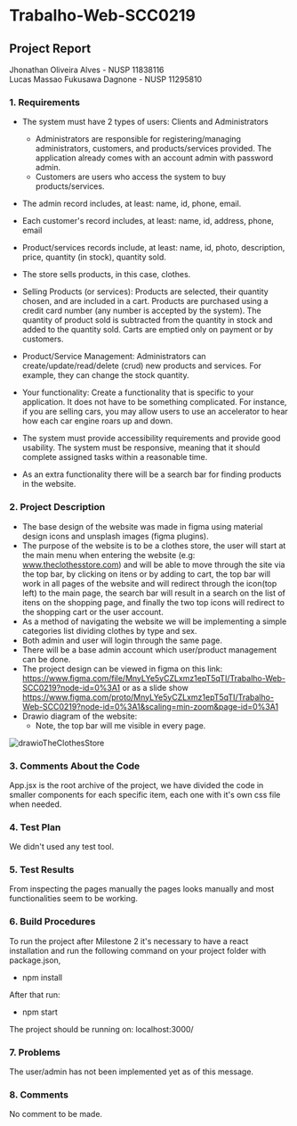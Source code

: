 # Trabalho-Web-SCC0219

## Project Report
Jhonathan Oliveira Alves - NUSP 11838116  
Lucas Massao Fukusawa Dagnone - NUSP  11295810

### 1. Requirements
* The system must have 2 types of users: Clients and Administrators
  * Administrators are responsible for registering/managing administrators, customers, and products/services provided. The application already comes with an account admin with password admin.
  * Customers are users who access the system to buy products/services.
* The admin record includes, at least: name, id, phone, email.
* Each customer's record includes, at least: name, id, address, phone, email
* Product/services records include, at least: name, id, photo, description, price, quantity (in stock), quantity sold.
* The store sells products, in this case, clothes.
* Selling Products (or services): Products are selected, their quantity chosen, and are included in a cart. Products are purchased using a credit card number (any number is accepted by the system). The quantity of product sold is subtracted from the quantity in stock and added to the quantity sold. Carts are emptied only on payment or by customers.
* Product/Service Management: Administrators can create/update/read/delete (crud) new products and services. For example, they can change the stock quantity.
* Your functionality: Create a functionality that is specific to your application. It does not have to be something complicated. For instance, if you are selling cars, you may allow users to use an accelerator to hear how each car engine roars up and down.   
* The system must provide accessibility requirements and provide good usability. The system must be responsive, meaning that it should complete assigned tasks within a reasonable time.

* As an extra functionality there will be a search bar for finding products in the website.




### 2. Project Description
* The base design of the website was made in figma using material design icons and unsplash images (figma plugins).
* The purpose of the website is to be a clothes store, the user will start at the main menu when entering the website (e.g: www.theclothesstore.com) and will  be able to move through the site via the top bar, by clicking on itens or by adding to cart, the top bar will work in all pages of the website and will redirect through the icon(top left) to the main page, the search bar will result in a search on the list of itens on the shopping page, and finally the two top icons will redirect to the shopping cart or the user account. 
* As a method of navigating the website we will be implementing a simple categories list dividing clothes by type and sex.
* Both admin and user will login through the same page.
* There will be a base admin account which user/product management can be done.
* The project design can be viewed in figma on this link: https://www.figma.com/file/MnyLYe5yCZLxmz1epT5qTI/Trabalho-Web-SCC0219?node-id=0%3A1 
or as a slide show https://www.figma.com/proto/MnyLYe5yCZLxmz1epT5qTI/Trabalho-Web-SCC0219?node-id=0%3A1&scaling=min-zoom&page-id=0%3A1
* Drawio diagram of the website:
  * Note, the top bar will me visible in every page.

![drawioTheClothesStore](https://user-images.githubusercontent.com/48655370/195652798-f148bcf5-39b5-4a26-b0c6-6f563f9ca940.png)

### 3. Comments About the Code
App.jsx is the root archive of the project, we have divided the code in smaller components for each specific item, each one with it's own css file when needed. 
### 4. Test Plan
We didn't used any test tool.
### 5. Test Results
From inspecting the pages manually the pages looks manually and most functionalities seem to be working.
### 6. Build Procedures
To run the project after Milestone 2 it's necessary to have a react installation and run the following command on your project folder with package.json,
 * npm install

After that run:
 * npm start 

The project should be running on: localhost:3000/

### 7. Problems
The user/admin has not been implemented yet as of this message.
### 8. Comments
No comment to be made.
